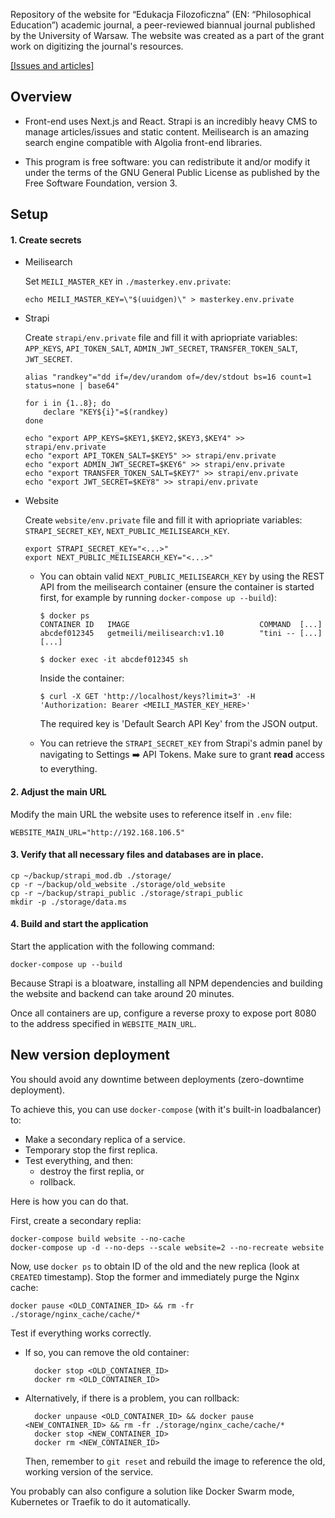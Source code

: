 Repository of the website for “Edukacja Filozoficzna” (EN: “Philosophical
Education”) academic journal, a peer-reviewed biannual journal published by the
University of Warsaw. The website was created as a part of the grant work on
digitizing the journal's resources.

[[Issues and articles]](https://edufil.allvpv.org/archive/latest)


## Overview
- Front-end uses Next.js and React. Strapi is an incredibly heavy CMS to manage
  articles/issues and static content. Meilisearch is an amazing search engine
  compatible with Algolia front-end libraries.

- This program is free software: you can redistribute it and/or modify it under
  the terms of the GNU General Public License as published by the Free Software
  Foundation, version 3.

## Setup

#### 1. Create secrets

* Meilisearch

  Set `MEILI_MASTER_KEY` in `./masterkey.env.private`:

  ```
  echo MEILI_MASTER_KEY=\"$(uuidgen)\" > masterkey.env.private
  ```

* Strapi

  Create `strapi/env.private` file and fill it with apriopriate variables:
  `APP_KEYS`, `API_TOKEN_SALT`, `ADMIN_JWT_SECRET`, `TRANSFER_TOKEN_SALT`,
  `JWT_SECRET`.

  ```
  alias "randkey"="dd if=/dev/urandom of=/dev/stdout bs=16 count=1 status=none | base64"

  for i in {1..8}; do
      declare "KEY${i}"=$(randkey)
  done

  echo "export APP_KEYS=$KEY1,$KEY2,$KEY3,$KEY4" >> strapi/env.private
  echo "export API_TOKEN_SALT=$KEY5" >> strapi/env.private
  echo "export ADMIN_JWT_SECRET=$KEY6" >> strapi/env.private
  echo "export TRANSFER_TOKEN_SALT=$KEY7" >> strapi/env.private
  echo "export JWT_SECRET=$KEY8" >> strapi/env.private
  ```

* Website

  Create `website/env.private` file and fill it with apriopriate variables:
  `STRAPI_SECRET_KEY`, `NEXT_PUBLIC_MEILISEARCH_KEY`.

  ```
  export STRAPI_SECRET_KEY="<...>"
  export NEXT_PUBLIC_MEILISEARCH_KEY="<...>"
  ```

  - You can obtain valid `NEXT_PUBLIC_MEILISEARCH_KEY` by using the REST
    API from the meilisearch container (ensure the container is started
    first, for example by running `docker-compose up --build`):

    ```
    $ docker ps
    CONTAINER ID   IMAGE                             COMMAND  [...]
    abcdef012345   getmeili/meilisearch:v1.10        "tini -- [...]
    [...]

    $ docker exec -it abcdef012345 sh
    ```

    Inside the container:

    ```
    $ curl -X GET 'http://localhost/keys?limit=3' -H 'Authorization: Bearer <MEILI_MASTER_KEY_HERE>'
    ```

    The required key is 'Default Search API Key' from the JSON output.

  - You can retrieve the `STRAPI_SECRET_KEY` from Strapi's admin panel by navigating to Settings ➡️ API Tokens.
    Make sure to grant **read** access to everything.

#### 2. Adjust the main URL

Modify the main URL the website uses to reference itself in `.env` file:

```
WEBSITE_MAIN_URL="http://192.168.106.5"
```

#### 3. Verify that all necessary files and databases are in place.

```
cp ~/backup/strapi_mod.db ./storage/
cp -r ~/backup/old_website ./storage/old_website
cp -r ~/backup/strapi_public ./storage/strapi_public
mkdir -p ./storage/data.ms
```

#### 4. Build and start the application
Start the application with the following command:

```
docker-compose up --build
```

Because Strapi is a bloatware, installing all NPM dependencies and building
the website and backend can take around 20 minutes.

Once all containers are up, configure a reverse proxy to expose port 8080 to
the address specified in `WEBSITE_MAIN_URL`.

## New version deployment

You should avoid any downtime between deployments (zero-downtime deployment).

To achieve this, you can use `docker-compose` (with it's built-in loadbalancer)
to:
- Make a secondary replica of a service.
- Temporary stop the first replica.
- Test everything, and then:
  * destroy the first replia, or
  * rollback.

Here is how you can do that.

First, create a secondary replia:

```
docker-compose build website --no-cache
docker-compose up -d --no-deps --scale website=2 --no-recreate website
```

Now, use `docker ps` to obtain ID of the old and the new replica (look at
`CREATED` timestamp). Stop the former and immediately purge the Nginx cache:

```
docker pause <OLD_CONTAINER_ID> && rm -fr ./storage/nginx_cache/cache/*
```

Test if everything works correctly.
* If so, you can remove the old container:

        docker stop <OLD_CONTAINER_ID>
        docker rm <OLD_CONTAINER_ID>

* Alternatively, if there is a problem, you can rollback:

        docker unpause <OLD_CONTAINER_ID> && docker pause <NEW_CONTAINER_ID> && rm -fr ./storage/nginx_cache/cache/*
        docker stop <NEW_CONTAINER_ID>
        docker rm <NEW_CONTAINER_ID>

  Then, remember to `git reset` and rebuild the image to reference the old,
  working version of the service.


You probably can also configure a solution like Docker Swarm mode, Kubernetes or
Traefik to do it automatically.
